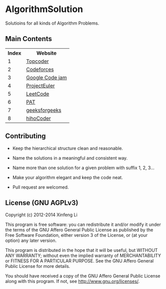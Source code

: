 # AlgorithmSolution
Solutioins for all kinds of Algorithm Problems.

## Main Contents
<table>
<tr>
  <th>Index</th> <th>Website</th>
</tr>
<tr>
  <td>1</td> <td><a href = www.topcoder.com>Topcoder</a></td>
</tr>
<tr>
  <td>2</td> <td><a href = codeforces.com>Codeforces</a></td> 
</tr>
<tr>
  <td>3</td> <td><a href = https://code.google.com/codejam>Google Code jam</a></td> 
</tr>
<tr>
  <td>4</td> <td><a href = https://projecteuler.net>ProjectEuler</a></td>
</tr>
<tr>
  <td>5</td> <td><a href = https://oj.leetcode.com>LeetCode</a></td>
</tr>
<tr>
  <td>6</td> <td><a href = pat.zju.edu.cn>PAT</a></td>
</tr>
<tr>
  <td>7</td> <td><a href = www.geeksforgeeks.org>geeksforgeeks</a></td>
</tr>
<tr>
  <td>8</td> <td><a href = http://hihocoder.com>hihoCoder</a></td>
</tr>
</table> 

## Contributing
* Keep the hierarchical structure clean and reasonable.

* Name the solutions in a meaningful and consistent way.

* Name more than one solution for a given problem with suffix 1, 2, 3...

* Make your algorithm elegant and keep the code neat.

* Pull request are welcomed.


## License (GNU AGPLv3)

Copyright (c) 2012-2014 Xinfeng Li

This program is free software: you can redistribute it and/or modify it under the terms of the GNU Affero General Public License as published by the Free Software Foundation, either version 3 of the License, or (at your option) any later version.

This program is distributed in the hope that it will be useful, but WITHOUT ANY WARRANTY; without even the implied warranty of MERCHANTABILITY or FITNESS FOR A PARTICULAR PURPOSE. See the GNU Affero General Public License for more details.

You should have received a copy of the GNU Affero General Public License along with this program. If not, see http://www.gnu.org/licenses/.